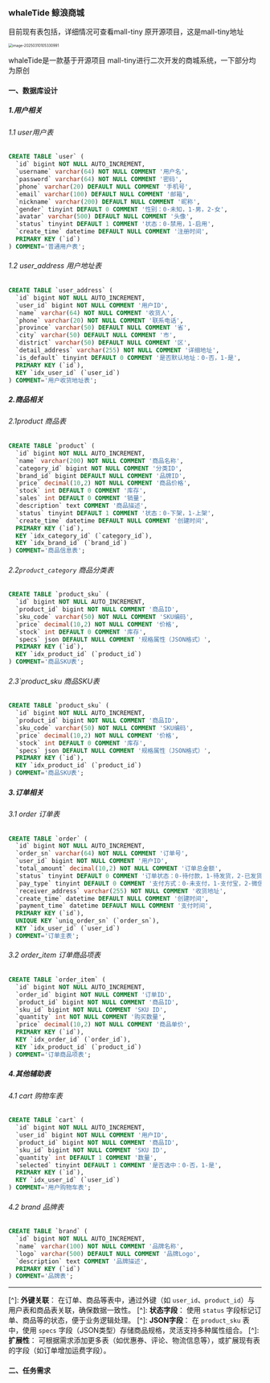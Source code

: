 ### whaleTide  鲸浪商城

目前现有表包括，详细情况可查看mall-tiny 原开源项目，这是mall-tiny地址

[mall-tiny]: https://github.com/macrozheng/mall-tiny

<img src="C:\Users\20526\AppData\Roaming\Typora\typora-user-images\image-20250310105330991.png" alt="image-20250310105330991" style="zoom:50%;" />

whaleTide是一款基于开源项目 mall-tiny进行二次开发的商城系统，一下部分均为原创

#### 一、数据库设计

##### 1.用户相关

###### 1.1 user用户表

```sql
CREATE TABLE `user` (
  `id` bigint NOT NULL AUTO_INCREMENT,
  `username` varchar(64) NOT NULL COMMENT '用户名',
  `password` varchar(64) NOT NULL COMMENT '密码',
  `phone` varchar(20) DEFAULT NULL COMMENT '手机号',
  `email` varchar(100) DEFAULT NULL COMMENT '邮箱',
  `nickname` varchar(200) DEFAULT NULL COMMENT '昵称',
  `gender` tinyint DEFAULT 0 COMMENT '性别：0-未知，1-男，2-女',
  `avatar` varchar(500) DEFAULT NULL COMMENT '头像',
  `status` tinyint DEFAULT 1 COMMENT '状态：0-禁用，1-启用',
  `create_time` datetime DEFAULT NULL COMMENT '注册时间',
  PRIMARY KEY (`id`)
) COMMENT='普通用户表';
```

###### 1.2 user_address 用户地址表

```sql
CREATE TABLE `user_address` (
  `id` bigint NOT NULL AUTO_INCREMENT,
  `user_id` bigint NOT NULL COMMENT '用户ID',
  `name` varchar(64) NOT NULL COMMENT '收货人',
  `phone` varchar(20) NOT NULL COMMENT '联系电话',
  `province` varchar(50) DEFAULT NULL COMMENT '省',
  `city` varchar(50) DEFAULT NULL COMMENT '市',
  `district` varchar(50) DEFAULT NULL COMMENT '区',
  `detail_address` varchar(255) NOT NULL COMMENT '详细地址',
  `is_default` tinyint DEFAULT 0 COMMENT '是否默认地址：0-否，1-是',
  PRIMARY KEY (`id`),
  KEY `idx_user_id` (`user_id`)
) COMMENT='用户收货地址表';
```

##### 2.商品相关

###### 2.1product 商品表

```sql
CREATE TABLE `product` (
  `id` bigint NOT NULL AUTO_INCREMENT,
  `name` varchar(200) NOT NULL COMMENT '商品名称',
  `category_id` bigint NOT NULL COMMENT '分类ID',
  `brand_id` bigint DEFAULT NULL COMMENT '品牌ID',
  `price` decimal(10,2) NOT NULL COMMENT '商品价格',
  `stock` int DEFAULT 0 COMMENT '库存',
  `sales` int DEFAULT 0 COMMENT '销量',
  `description` text COMMENT '商品描述',
  `status` tinyint DEFAULT 1 COMMENT '状态：0-下架，1-上架',
  `create_time` datetime DEFAULT NULL COMMENT '创建时间',
  PRIMARY KEY (`id`),
  KEY `idx_category_id` (`category_id`),
  KEY `idx_brand_id` (`brand_id`)
) COMMENT='商品信息表';
```

###### 2.2`product_category` 商品分类表

```sql
CREATE TABLE `product_sku` (
  `id` bigint NOT NULL AUTO_INCREMENT,
  `product_id` bigint NOT NULL COMMENT '商品ID',
  `sku_code` varchar(50) NOT NULL COMMENT 'SKU编码',
  `price` decimal(10,2) NOT NULL COMMENT '价格',
  `stock` int DEFAULT 0 COMMENT '库存',
  `specs` json DEFAULT NULL COMMENT '规格属性（JSON格式）',
  PRIMARY KEY (`id`),
  KEY `idx_product_id` (`product_id`)
) COMMENT='商品SKU表';
```

###### 2.3`product_sku 商品SKU表

```sql
CREATE TABLE `product_sku` (
  `id` bigint NOT NULL AUTO_INCREMENT,
  `product_id` bigint NOT NULL COMMENT '商品ID',
  `sku_code` varchar(50) NOT NULL COMMENT 'SKU编码',
  `price` decimal(10,2) NOT NULL COMMENT '价格',
  `stock` int DEFAULT 0 COMMENT '库存',
  `specs` json DEFAULT NULL COMMENT '规格属性（JSON格式）',
  PRIMARY KEY (`id`),
  KEY `idx_product_id` (`product_id`)
) COMMENT='商品SKU表';
```

##### 3.订单相关

###### 3.1  order 订单表

```sql
CREATE TABLE `order` (
  `id` bigint NOT NULL AUTO_INCREMENT,
  `order_sn` varchar(64) NOT NULL COMMENT '订单号',
  `user_id` bigint NOT NULL COMMENT '用户ID',
  `total_amount` decimal(10,2) NOT NULL COMMENT '订单总金额',
  `status` tinyint DEFAULT 0 COMMENT '订单状态：0-待付款，1-待发货，2-已发货，3-已完成，4-已关闭',
  `pay_type` tinyint DEFAULT 0 COMMENT '支付方式：0-未支付，1-支付宝，2-微信',
  `receiver_address` varchar(255) NOT NULL COMMENT '收货地址',
  `create_time` datetime DEFAULT NULL COMMENT '创建时间',
  `payment_time` datetime DEFAULT NULL COMMENT '支付时间',
  PRIMARY KEY (`id`),
  UNIQUE KEY `uniq_order_sn` (`order_sn`),
  KEY `idx_user_id` (`user_id`)
) COMMENT='订单主表';
```

###### 3.2 order_item 订单商品项表

```sql
CREATE TABLE `order_item` (
  `id` bigint NOT NULL AUTO_INCREMENT,
  `order_id` bigint NOT NULL COMMENT '订单ID',
  `product_id` bigint NOT NULL COMMENT '商品ID',
  `sku_id` bigint NOT NULL COMMENT 'SKU ID',
  `quantity` int NOT NULL COMMENT '购买数量',
  `price` decimal(10,2) NOT NULL COMMENT '商品单价',
  PRIMARY KEY (`id`),
  KEY `idx_order_id` (`order_id`),
  KEY `idx_product_id` (`product_id`)
) COMMENT='订单商品项表';
```

##### 4.其他辅助表

###### 4.1 cart 购物车表

```sql
CREATE TABLE `cart` (
  `id` bigint NOT NULL AUTO_INCREMENT,
  `user_id` bigint NOT NULL COMMENT '用户ID',
  `product_id` bigint NOT NULL COMMENT '商品ID',
  `sku_id` bigint NOT NULL COMMENT 'SKU ID',
  `quantity` int DEFAULT 1 COMMENT '数量',
  `selected` tinyint DEFAULT 1 COMMENT '是否选中：0-否，1-是',
  PRIMARY KEY (`id`),
  KEY `idx_user_id` (`user_id`)
) COMMENT='用户购物车表';
```

###### 4.2 brand 品牌表

```sql
CREATE TABLE `brand` (
  `id` bigint NOT NULL AUTO_INCREMENT,
  `name` varchar(100) NOT NULL COMMENT '品牌名称',
  `logo` varchar(500) DEFAULT NULL COMMENT '品牌Logo',
  `description` text COMMENT '品牌描述',
  PRIMARY KEY (`id`)
) COMMENT='品牌表';
```

------



[^]: **外键关联**： 在订单、商品等表中，通过外键（如 `user_id`、`product_id`）与用户表和商品表关联，确保数据一致性。
[^]: **状态字段**： 使用 `status` 字段标记订单、商品等的状态，便于业务逻辑处理。
[^]: **JSON字段**： 在 `product_sku` 表中，使用 `specs` 字段（JSON类型）存储商品规格，灵活支持多种属性组合。
[^]: **扩展性**： 可根据需求添加更多表（如优惠券、评论、物流信息等），或扩展现有表的字段（如订单增加运费字段）。



#### 二、任务需求







